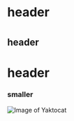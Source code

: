 # <h1> header
  # <h2> header
 # header <h3> smaller
  
![Image of Yaktocat](https://octodex.github.com/images/yaktocat.png)
